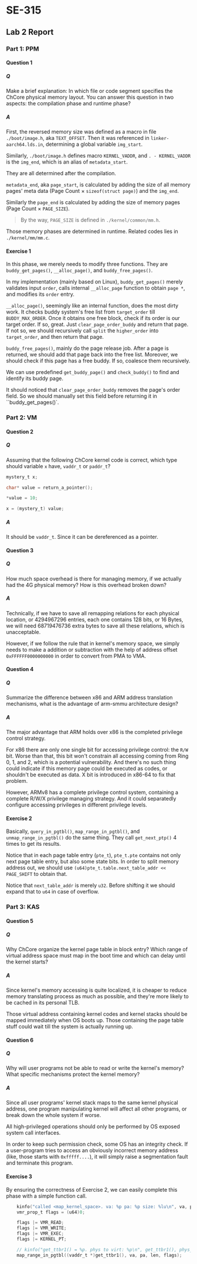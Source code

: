 # SE-315

## Lab 2 Report

### Part 1: PPM

#### Question 1

##### Q

Make a brief explanation: In which file or code segment specifies the ChCore physical memory layout. You can answer this question in two aspects: the compilation phase and runtime phase?

##### A

First, the reversed memory size was defined as a macro in file `./boot/image.h`, aka `TEXT_OFFSET`.
Then it was referenced in `linker-aarch64.lds.in`, determining a global variable `img_start`.

Similarly, `./boot/image.h` defines macro `KERNEL_VADDR`, and `. - KERNEL_VADDR` is the `img_end`, which is an alias of `metadata_start`.

They are all determined after the compilation.

`metadata_end`, aka `page_start`, is calculated by adding the size of all memory pages' meta data (Page Count $\times$ `sizeof(struct page)`) and the `img_end`.

Similarly the `page_end` is calculated by adding the size of memory pages (Page Count $\times$ `PAGE_SIZE`).

> By the way, `PAGE_SIZE` is defined in `./kernel/common/mm.h`.

Those memory phases are determined in runtime. Related codes lies in `./kernel/mm/mm.c`.

#### Exercise 1

In this phase, we merely needs to modify three functions. They are `buddy_get_pages()`, `__alloc_page()`, and `buddy_free_pages()`.

In my implementation (mainly based on Linux), `buddy_get_pages()` merely validates input `order`, calls internal `__alloc_page` function to obtain `page *`, and modifies its `order` entry.

`__alloc_page()`, seemingly like an internal function, does the most dirty work.  It checks buddy system's free list from `target_order` till `BUDDY_MAX_ORDER`. Once it obtains one free block, check if its order is our target order. If so, great. Just `clear_page_order_buddy` and return that page. If not so, we should recursively call `split` the `higher_order` into `target_order`, and then return that page.

`buddy_free_pages()`, mainly do the page release job. After a page is returned, we should add that page back into the free list. Moreover, we should check if this page has a free buddy. If so, coalesce them recursively.

We can use predefined `get_buddy_page()` and `check_buddy()` to find and identify its buddy page.

It should noticed that `clear_page_order_buddy` removes the page's order field. So we should manually set this field before returning it in ``buddy_get_pages()`.

### Part 2: VM

#### Question 2

##### Q

Assuming that the following ChCore kernel code is correct, which type should variable `x` have, `vaddr_t` or `paddr_t`?

```c
mystery_t x;

char* value = return_a_pointer();

*value = 10;

x = (mystery_t) value;
```

##### A

It should be `vaddr_t`. Since it can be dereferenced as a pointer.

#### Question 3

##### Q

How much space overhead is there for managing memory, if we actually had the 4G physical memory? How is this overhead broken down?

##### A

Technically, if we have to save all remapping relations for each physical location, or 4294967296 entries, each one contains 128 bits, or 16 Bytes, we will need 68719476736 extra bytes to save all these relations, which is unacceptable.

However, if we follow the rule that in kernel's memory space, we simply needs to make a addition or subtraction with the help of address offset `0xFFFFFF0000000000` in order to convert from PMA to VMA.

#### Question 4

##### Q

Summarize the difference between x86 and ARM address translation mechanisms, what is the advantage of arm-smmu architecture design?

##### A

The major advantage that ARM holds over x86 is the completed privilege control strategy.

For x86 there are only one single bit for accessing privilege control: the `R/W` bit. Worse than that, this bit won't constrain all accessing coming from Ring 0, 1, and 2, which is a potential vulnerability. And there's no such thing could indicate if this memory page could be executed as codes, or shouldn't be executed as data. X bit is introduced in x86-64 to fix that problem.

However, ARMv8 has a complete privilege control system, containing a complete R/W/X privilege managing strategy. And it could separatedly configure accessing privileges in different privilege levels.

#### Exercise 2

Basically, `query_in_pgtbl()`, `map_range_in_pgtbl()`, and `unmap_range_in_pgtbl()` do the same thing. They call `get_next_ptp()` 4 times to get its results.

Notice that in each page table entry (`pte_t`), `pte_t.pte` contains not only next page table entry, but also some state bits. In order to split memory address out, we should use `(u64)pte_t.table.next_table_addr << PAGE_SHIFT` to obtain that.

Notice that `next_table_addr` is merely `u32`. Before shifting it we should expand that to `u64` in case of overflow.

### Part 3: KAS

#### Question 5

##### Q

Why ChCore organize the kernel page table in block entry? Which range of virtual address space must map in the boot time and which can delay until the kernel starts?

##### A

Since kernel's memory accessing is quite localized, it is cheaper to reduce memory translating process as much as possible, and they're more likely to be cached in its personal TLB.

Those virtual address containing kernel codes and kernel stacks should be mapped immediately when OS boots up. Those containing the page table stuff could wait till the system is actually running up.

#### Question 6

##### Q

Why will user programs not be able to read or write the kernel's memory? What specific mechanisms protect the kernel memory?

##### A

Since all user programs' kernel stack maps to the same kernel physical address, one program manipulating kernel will affect all other programs, or break down the whole system if worse.

All high-privileged operations should only be performed by OS exposed system call interfaces.

In order to keep such permission check, some OS has an integrity check. If a user-program tries to access an obviously incorrect memory address (like, those starts with `0xfffff....`), it will simply raise a segmentation fault and terminate this program.


#### Exercise 3

By ensuring the correctness of Exercise 2, we can easily complete this phase with a simple function call. 

```c
	kinfo("called <map_kernel_space>. va: %p pa: %p size: %lu\n", va, pa, len);
	vmr_prop_t flags = (u64)0;

	flags |= VMR_READ;
	flags |= VMR_WRITE;
	flags |= VMR_EXEC;
	flags |= KERNEL_PT;

	// kinfo("get_ttbr1() = %p. phys to virt: %p\n", get_ttbr1(), phys_to_virt(get_ttbr1()));
	map_range_in_pgtbl((vaddr_t *)get_ttbr1(), va, pa, len, flags);
```